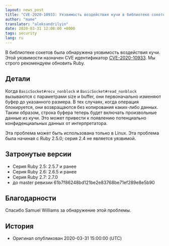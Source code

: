 ```yaml
---
layout: news_post
title: "CVE-2020-10933: Уязвимость воздействия кучи в библиотеке сокетов"
author: "mame"
translator: "aleksandrilyin"
date: 2020-03-31 12:00:00 +0000
tags: security
lang: ru
---
```


В библиотеке сокетов была обнаружена уязвимость воздействия кучи.
Этой уязвимости назначен CVE идентификатор [CVE-2020-10933](http://cve.mitre.org/cgi-bin/cvename.cgi?name=CVE-2020-10933).
Мы строго рекомендуем обновить Ruby.

## Детали

Когда `BasicSocket#recv_nonblock` и `BasicSocket#read_nonblock` вызываются с параметрами size и buffer, они первоначально изменяют буфер до указанного размера. В тех случаях, когда операция блокируется, они возвращаются без копирования каких-либо данных. Таким образом, строка буфера теперь будет включать произвольные данные из кучи. Это может привести к появлению потенциально конфиденциальных данных от интерпретатора.

Эта проблема может быть использована только в Linux.  Эта проблема была начиная с Ruby 2.5.0; серия 2.4 не является уязвимой.

## Затронутые версии

* Серия Ruby 2.5: 2.5.7 и ранее
* Серия Ruby 2.6: 2.6.5 и ранее
* Серия Ruby 2.7: 2.7.0
* до master ревизии 61b7f86248bd121be2e83768be71ef289e8e5b90

## Благодарности

Спасибо Samuel Williams за обнаружение этой проблемы.

## История

* Оригинал опубликован 2020-03-31 15:00:00 (UTC)
